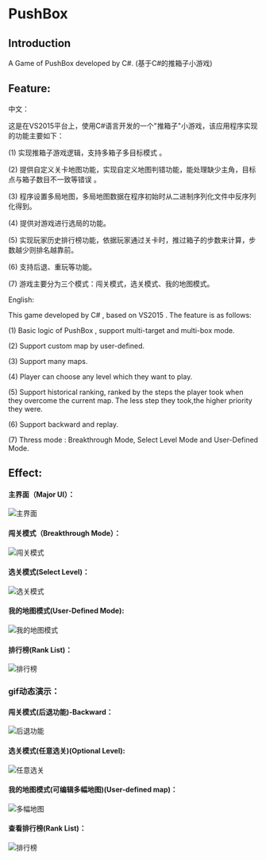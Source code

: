 # PushBox

Introduction
------------------------------------------
A Game of PushBox developed by C#. (基于C#的推箱子小游戏)

Feature:
------------------------------------------

中文：

这是在VS2015平台上，使用C#语言开发的一个"推箱子"小游戏，该应用程序实现的功能主要如下：

(1) 实现推箱子游戏逻辑，支持多箱子多目标模式 。

(2) 提供自定义关卡地图功能，实现自定义地图判错功能，能处理缺少主角，目标点与箱子数目不一致等错误 。

(3) 程序设置多局地图，多局地图数据在程序初始时从二进制序列化文件中反序列化得到。

(4) 提供对游戏进行选局的功能。

(5) 实现玩家历史排行榜功能，依据玩家通过关卡时，推过箱子的步数来计算，步数越少则排名越靠前。

(6) 支持后退、重玩等功能。

(7) 游戏主要分为三个模式：闯关模式，选关模式、我的地图模式。


English:

This game developed by C# , based on VS2015 . The feature is as follows:

(1) Basic logic of PushBox , support multi-target and multi-box mode.

(2) Support custom map by user-defined. 

(3) Support many maps.

(4) Player can choose any level which they want to play.

(5) Support historical ranking, ranked by the steps the player took when they overcome the current map.  The less step they took,the higher priority they were.

(6) Support backward and replay.

(7) Thress mode : Breakthrough Mode, Select Level Mode and User-Defined Mode.  


Effect:
-----------------------------

#### 主界面（Major UI）：

![主界面](https://github.com/liufushihai/PushBox/blob/master/Images/p1.png)

#### 闯关模式（Breakthrough Mode）：
![闯关模式](https://github.com/liufushihai/PushBox/blob/master/Images/p2.png)

#### 选关模式(Select Level)：
![选关模式](https://github.com/liufushihai/PushBox/blob/master/Images/p4.png)

#### 我的地图模式(User-Defined Mode):
![我的地图模式](https://github.com/liufushihai/PushBox/blob/master/Images/p6.png)

#### 排行榜(Rank List)：

![排行榜](https://github.com/liufushihai/PushBox/blob/master/Images/p5.png)

### gif动态演示：

#### 闯关模式(后退功能)-Backward：

![后退功能](https://github.com/liufushihai/PushBox/blob/master/Images/1.gif)

#### 选关模式(任意选关)(Optional Level):
![任意选关](https://github.com/liufushihai/PushBox/blob/master/Images/2.gif)

#### 我的地图模式(可编辑多幅地图)(User-defined map)：
![多幅地图](https://github.com/liufushihai/PushBox/blob/master/Images/3.gif)

#### 查看排行榜(Rank List)：
![排行榜](https://github.com/liufushihai/PushBox/blob/master/Images/4.gif)










